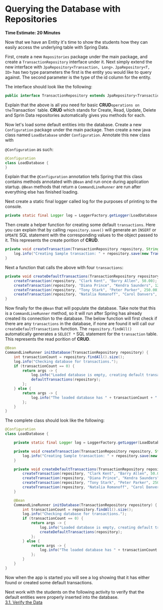 # Querying the Database with Repositories
**Time Estimate: 20 Minutes**

Now that we have an Entity it's time to show the students how they can easily access the underlying 
table with Spring Data.  

First, create a new `Repositories` package under the main package, and create a `TransactionRepository` interface
under it. Next simply extend the new interface with `JpaRepository<Transaction, Long>`. `JpaRepository<T, ID>` 
has two type parameters the first is the entity you would like to query against.  The second parameter is
the type of the id column for the entity.

The interface should look like the following:
```java
public interface TransactionRepository extends JpaRepository<Transaction, Long> { }
```

Explain that the above is all you need for basic **CRUD**` operations on the `Transaction` table.
**CRUD** which stands for Create, Read, Update, Delete and Sprin Data repositories automatically gives
you methods for each.


Now let's load some default entities into the database. Create a new `Configuration` package under the main package.
Then create a new java class named `LoadDatabase` under `Configuration`. Annotate this new class with 

`@Configuration` as such:
```java
@Configuration
class LoadDatabase {
}
```

Explain that the `@Configuration` annotation tells Spring that this class contains methods annotated with `@Bean` and 
run once during application startup. `@Bean` methods that return a `CommandLineRunner` are run after 
everything else has finished loading.

Next create a static final logger called log for the purposes of printing to the console.
```java
private static final Logger log = LoggerFactory.getLogger(LoadDatabase.class);
```
Then create a helper function for creating some default `transactions`. Here you can explain
that by calling `repository.save()` will generate an `INSERT` or `UPDATE` SQL statement with the corresponding
values to the object passed to it. This represents the create porition of **CRUD**.
```java
private void createTransaction(TransactionRepository repository, String sender, String recipient, double transactionValue) {
    log.info("Creating Sample transaction: " + repository.save(new Transaction(sender, recipient, transactionValue)));
}
```
Next a function that calls the above with four `transactions`:
```java
private void createDefaultTransactions(TransactionRepository repository) {
    createTransaction(repository, "Clark Kent", "Barry Allen", 50.00);
    createTransaction(repository, "Diana Prince", "Kendra Saunders", 125.50);
    createTransaction(repository, "Tony Stark", "Peter Parker", 250.00);
    createTransaction(repository, "Natalia Romanoff", "Carol Danvers", 37.75);
}
```

Now finally for the `@Bean` that will populate the database. Take note that this is a `CommandLineRunner`
method, so it will run after Spring has already created its connection to the database. The below function
will first check if there are any `transactions` in the database, if none are found it will call our
`createDefaultTransactions` function. The `repository.findAll()` automatically generates a `SELECT *` SQL statement
for the `transaction` table.  This represents the read porition of **CRUD**. 

```java
@Bean
CommandLineRunner initDatabase(TransactionRepository repository) {
    int transactionCount = repository.findAll().size();
    log.info("Checking database for transactions.");
    if (transactionCount == 0) {
        return args -> {
            log.info("Loaded database is empty, creating default transactions.");
            defaultTransactions(repository);
        };
    } else {
        return args -> {
            log.info("The loaded database has " + transactionCount + " transactions.");
        };
    }
}
```


The complete class should look like the following:
```java 
@Configuration
class LoadDatabase {

    private static final Logger log = LoggerFactory.getLogger(LoadDatabase.class);

    private void createTransaction(TransactionRepository repository, String sender, String recipient, double transactionValue) {
        log.info("Creating Sample transaction: " + repository.save(new Transaction(sender, recipient, transactionValue)));
    }

    private void createDefaultTransactions(TransactionRepository repository) {
        createTransaction(repository, "Clark Kent", "Barry Allen", 50.00);
        createTransaction(repository, "Diana Prince", "Kendra Saunders", 125.50);
        createTransaction(repository, "Tony Stark", "Peter Parker", 250.00);
        createTransaction(repository, "Natalia Romanoff", "Carol Danvers", 37.75);
    }

    @Bean
    CommandLineRunner initDatabase(TransactionRepository repository) {
        int transactionCount = repository.findAll().size();
        log.info("Checking database for transactions.");
        if (transactionCount == 0) {
            return args -> {
                log.info("Loaded database is empty, creating default transactions.");
                createDefaultTransactions(repository);
            };
        } else {
            return args -> {
                log.info("The loaded database has " + transactionCount + " transactions.");
            };
        }
    } 
}
```

Now when the app is started you will see a log showing that it has either found or created some default
transactions.  

Next work with the students on the following activity to verify that the default entities were properly
inserted into the database.  
[3.1. Verify the Data](../activies/3-1-sql.md)